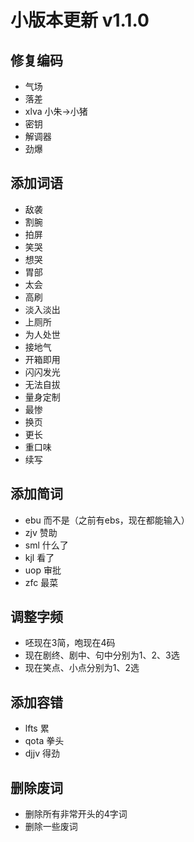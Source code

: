 # 小版本更新 v1.1.0

## 修复编码
- 气场
- 落差
- xlva 小朱->小猪
- 密钥
- 解调器
- 劲爆
## 添加词语
- 敌袭
- 割腕
- 拍屏
- 笑哭
- 想哭
- 胃部
- 太会
- 高刷
- 淡入淡出
- 上厕所
- 为人处世
- 接地气
- 开箱即用
- 闪闪发光
- 无法自拔
- 量身定制
- 最惨
- 换页
- 更长
- 重口味
- 续写
## 添加简词
- ebu 而不是（之前有ebs，现在都能输入）
- zjv 赞助
- sml 什么了
- kjl 看了
- uop 审批
- zfc 最菜
## 调整字频
- 呸现在3简，咆现在4码
- 现在剧终、剧中、句中分别为1、2、3选
- 现在笑点、小点分别为1、2选
## 添加容错
- lfts 累
- qota 拳头
- djjv 得劲
## 删除废词
- 删除所有非常开头的4字词
- 删除一些废词
